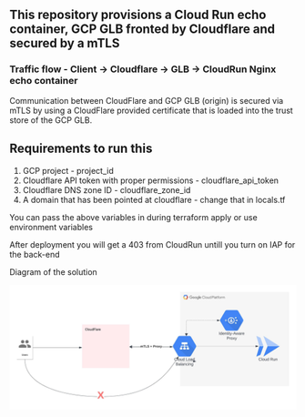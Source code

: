 ## This repository provisions a Cloud Run echo container, GCP GLB fronted by Cloudflare and secured by a mTLS

### Traffic flow  - Client -> Cloudflare -> GLB -> CloudRun Nginx echo container

Communication between CloudFlare and GCP GLB (origin) is secured via mTLS by using a CloudFlare provided certificate that is loaded into the trust store of the GCP GLB.

## Requirements to run this

1. GCP project - project_id
2. Cloudflare API token with proper permissions - cloudflare_api_token
3. Cloudflare DNS zone ID - cloudflare_zone_id
4. A domain that has been pointed at cloudflare - change that in locals.tf

You can pass the above variables in during terraform apply or use environment variables

After deployment you will get a 403 from CloudRun untill you turn on IAP for the back-end

Diagram of the solution

![Alt text](/images/Cloudflare.jpeg)

